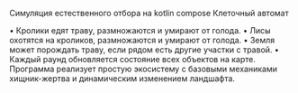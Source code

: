 Симуляция естественного отбора на kotlin compose
Клеточный автомат

•	Кролики едят траву, размножаются и умирают от голода.
•	Лисы охотятся на кроликов, размножаются и умирают от голода.
•	Земля может порождать траву, если рядом есть другие участки с травой.
•	Каждый раунд обновляется состояние всех объектов на карте.
Программа реализует простую экосистему с базовыми механиками хищник-жертва и динамическим изменением ландшафта.
